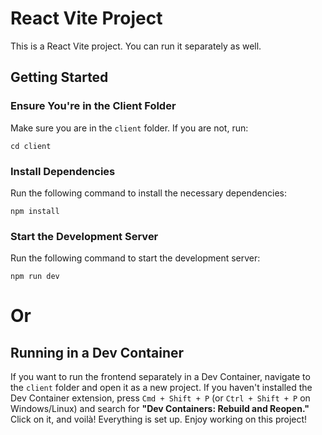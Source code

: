 # React Vite Project

This is a React Vite project. You can run it separately as well.

## Getting Started

### Ensure You're in the Client Folder

Make sure you are in the `client` folder. If you are not, run:

```
cd client
```

### Install Dependencies

Run the following command to install the necessary dependencies:

```
npm install
```

### Start the Development Server

Run the following command to start the development server:

```
npm run dev
```

# Or


## Running in a Dev Container

If you want to run the frontend separately in a Dev Container, navigate to the `client` folder and open it as a new project. If you haven't installed the Dev Container extension, press `Cmd + Shift + P` (or `Ctrl + Shift + P` on Windows/Linux) and search for **"Dev Containers: Rebuild and Reopen."** Click on it, and voilà! Everything is set up. Enjoy working on this project!
